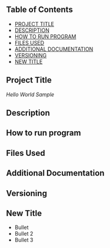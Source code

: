 ## Table of Contents

- [PROJECT TITLE](#Project-Title)
- [DESCRIPTION](#Description)
- [HOW TO RUN PROGRAM](#How-to-run-program)
- [FILES USED](#files-used)
- [ADDITIONAL DOCUMENTATION](#additional-documentation)
- [VERSIONING](#versioning)
- [NEW TITLE](#New-title)

## Project Title

*Hello World Sample*

## Description
## How to run program
## Files Used
## Additional Documentation
## Versioning
## New Title

- Bullet
- Bullet 2
- Bullet 3
